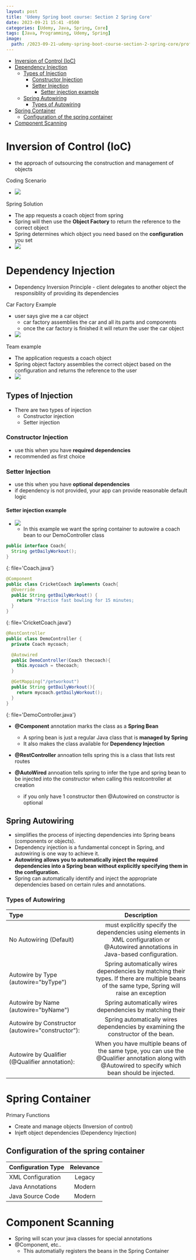 ```yaml
---
layout: post
title: 'Udemy Spring boot course: Section 2 Spring Core'
date: 2023-09-21 15:41 -0500
categories: [Udemy, Java, Spring, Core]
tags: [Java, Programming, Udemy, Spring] 
image: 
  path: /2023-09-21-udemy-spring-boot-course-section-2-spring-core/profile.png
---
```


- [Inversion of Control (IoC)](#inversion-of-control-ioc)
- [Dependency Injection](#dependency-injection)
  - [Types of Injection](#types-of-injection)
    - [Constructor Injection](#constructor-injection)
    - [Setter Injection](#setter-injection)
      - [Setter injection example](#setter-injection-example)
  - [Spring Autowiring](#spring-autowiring)
    - [Types of Autowiring](#types-of-autowiring)
- [Spring Container](#spring-container)
  - [Configuration of the spring container](#configuration-of-the-spring-container)
- [Component Scanning](#component-scanning)



# Inversion of Control (IoC)
  - the approach of outsourcing the construction and management of objects

Coding Scenario
  - ![](/2023-09-21-udemy-spring-boot-course-section-2-spring-core/coding_scenario.png)

Spring Solution
  - The app requests a coach object from spring
  - Spring will then use the **Object Factory** to return the reference to the correct object
  - Spring determines which object you need based on the **configuration** you set
  - ![](/2023-09-21-udemy-spring-boot-course-section-2-spring-core/spring_solution.png)

# Dependency Injection
  - Dependency  Inversion Principle - client delegates to another object the responsiblity of providing its dependencies

Car Factory Example
  - user says give me a car object
    - car factory assemblies the car and all its parts and components
    - once the car factory is finished it will return the user the car object
  - ![](/2023-09-21-udemy-spring-boot-course-section-2-spring-core/car_di_example.png)

Team example
  - The application requests a coach object
  - Spring object factory assemblies the correct object based on the configuration and returns the reference to the user 
  - ![](/2023-09-21-udemy-spring-boot-course-section-2-spring-core/di_example.png)

## Types of Injection
  - There are two types of injection
    - Constructor injection
    - Setter injection

### Constructor Injection
  - use this when you have **required dependencies**
  - recommended as first choice

### Setter Injection
  - use this when you have **optional dependencies**
  - if dependency is not provided, your app can provide reasonable default logic

#### Setter injection example
  - ![](/2023-09-21-udemy-spring-boot-course-section-2-spring-core/example.png)
    - In this example we want the spring container to autowire a coach bean to our DemoController class

```java
public interface Coach{
  String getDailyWorkout();
}
```
{: file='Coach.java'}

```java
@Component
public class CricketCoach implements Coach{
  @Override
  public String getDailyWorkout() {
    return "Practice fast bowling for 15 minutes;
  }
}
```
{: file='CricketCoach.java'}


```java
@RestController
public class DemoController {
  private Coach mycoach;

  @Autowired
  public DemoController(Coach thecoach){
    this.mycoach = thecoach;
  }

  @GetMapping("/getworkout")
  public String getDailyWorkout(){
    return mycoach.getDailyWorkout();
  }
}
```
{: file='DemoController.java'}

  - **@Component** annotation marks the class as a **Spring Bean**
    - A spring bean is just a regular Java class that is **managed by Spring**
    - It also makes the class available for **Dependency Injection**
  
  - **@RestController** annoation tells spring this is a class that lists rest routes
  - **@AutoWired** annoation tells spring to infer the type and spring bean to be injected into the constructor when calling this restcontroller at creation
    - if you only have 1 constructor then @Autowired on constructor is optional

## Spring Autowiring
  - simplifies the process of injecting dependencies into Spring beans (components or objects).
  - Dependency injection is a fundamental concept in Spring, and autowiring is one way to achieve it.
  - **Autowiring allows you to automatically inject the required dependencies into a Spring bean without explicitly specifying them in the configuration.**
  - Spring can automatically identify and inject the appropriate dependencies based on certain rules and annotations. 

### Types of Autowiring

| Type                                              |                                                                     Description                                                                      |
| :------------------------------------------------ | :--------------------------------------------------------------------------------------------------------------------------------------------------: |
| No Autowiring (Default)                           |    must explicitly specify the dependencies using <property> elements in XML configuration or @Autowired annotations in Java-based configuration.    |
| Autowire by Type (autowire="byType")              |    Spring automatically wires dependencies by matching their types. If there are multiple beans of the same type, Spring will raise an exception     |
| Autowire by Name (autowire="byName")              |                                              Spring automatically wires dependencies by matching their                                               |
| Autowire by Constructor (autowire="constructor"): |                                  Spring automatically wires dependencies by examining the constructor of the bean.                                   |
| Autowire by Qualifier (@Qualifier annotation):    | When you have multiple beans of the same type, you can use the @Qualifier annotation along with @Autowired to specify which bean should be injected. |







# Spring Container
Primary Functions
  - Create and manage objects (Inversion of control)
  - Injeft object dependencies (Dependency Injection)

## Configuration of the spring container

| Configuration Type | Relevance |
| :----------------- | :-------: |
| XML Configuration  |  Legacy   |
| Java Annotations   |  Modern   |
| Java Source Code   |  Modern   |

# Component Scanning
  - Spring will scan your java classes for special annotations
  - @Component, etc..
    - This automatially registers the beans in the Spring Container